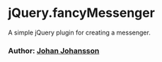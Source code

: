 # jQuery.fancyMessenger

A simple jQuery plugin for creating a messenger.

### Author: [Johan Johansson](https://github.com/myspace-nu)

